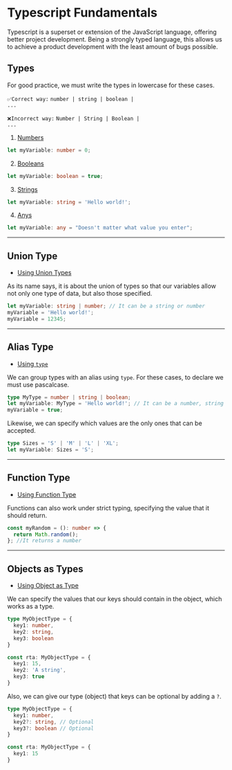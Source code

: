 # Typescript Fundamentals

Typescript is a superset or extension of the JavaScript language, offering better project development. Being a strongly typed language, this allows us to achieve a product development with the least amount of bugs possible.

## Types
For good practice, we must write the types in lowercase for these cases.

`✅Correct way:` <code>number | string | boolean | ...</code>

`❌Incorrect way:` <code>Number | String | Boolean | ...</code>
1. [Numbers](src/04-numbers.ts) 
```ts
let myVariable: number = 0;
```
2. [Booleans](src/05-booleans.ts)
```ts
let myVariable: boolean = true;
```
3. [Strings](src/06-strings.ts)
```ts
let myVariable: string = 'Hello world!';
```
4. [Anys](src/08-anys.ts)
```ts
let myVariable: any = "Doesn't matter what value you enter";
```
---
## Union Type
* [Using Union Types](src/09-union-types.ts)

As its name says, it is about the union of types so that our variables allow not only one type of data, but also those specified.
```ts
let myVariable: string | number; // It can be a string or number
myVariable = 'Hello world!';
myVariable = 12345;
```
---
## Alias Type
* [Using `type`](src/10-alias.ts)

We can group types with an alias using `type`. For these cases, to declare we must use pascalcase.
```ts
type MyType = number | string | boolean;
let myVariable: MyType = 'Hello world!'; // It can be a number, string or boolean
myVariable = true;
```
Likewise, we can specify which values ​​are the only ones that can be accepted.
```ts
type Sizes = 'S' | 'M' | 'L' | 'XL';
let myVariable: Sizes = 'S';
```
---
## Function Type
* [Using Function Type](src/13-return-functions.ts)

Functions can also work under strict typing, specifying the value that it should return.
```ts
const myRandom = (): number => {
  return Math.random();
}; //It returns a number
```
---
## Objects as Types
* [Using Object as Type](src/15-objs.ts)

We can specify the values ​​that our keys should contain in the object, which works as a type.
```ts
type MyObjectType = {
  key1: number,
  key2: string,
  key3: boolean
}

const rta: MyObjectType = {
  key1: 15,
  key2: 'A string',
  key3: true
}
```
Also, we can give our type (object) that keys can be optional by adding a `?`.
```ts
type MyObjectType = {
  key1: number,
  key2?: string, // Optional
  key3?: boolean // Optional
}

const rta: MyObjectType = {
  key1: 15
}
```
